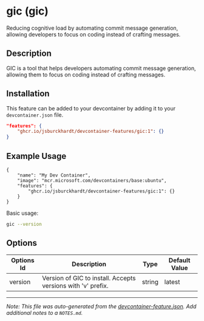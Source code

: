 
# gic (gic)

Reducing cognitive load by automating commit message generation, allowing developers to focus on coding instead of crafting messages.

## Description

GIC is a tool that helps developers automating commit message generation, allowing them to focus on coding instead of crafting messages.

## Installation

This feature can be added to your devcontainer by adding it to your `devcontainer.json` file.

```json
"features": {
    "ghcr.io/jsburckhardt/devcontainer-features/gic:1": {}
}
```

## Example Usage

```jsonc
{
    "name": "My Dev Container",
    "image": "mcr.microsoft.com/devcontainers/base:ubuntu",
    "features": {
        "ghcr.io/jsburckhardt/devcontainer-features/gic:1": {}
    }
}
```

Basic usage:

```bash
gic --version
```

## Options

| Options Id | Description | Type | Default Value |
|-----|-----|-----|-----|
| version | Version of GIC to install. Accepts versions with 'v' prefix. | string | latest |



---

_Note: This file was auto-generated from the [devcontainer-feature.json](https://github.com/jsburckhardt/devcontainer-features/blob/main/src/gic/devcontainer-feature.json).  Add additional notes to a `NOTES.md`._
